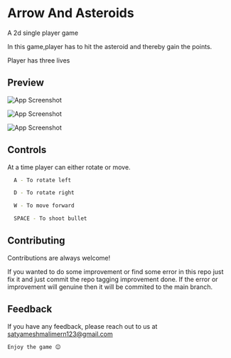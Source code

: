 
# Arrow And Asteroids

A 2d single player game

In this game,player has to hit the asteroid and thereby gain the points.

Player has three lives


## Preview

![App Screenshot](https://res.cloudinary.com/durvpwh8f/image/upload/v1659941691/Screenshot_103_xxbb6t.png)

![App Screenshot](https://res.cloudinary.com/durvpwh8f/image/upload/v1659941690/Screenshot_105_lgmm9b.png)

![App Screenshot](https://res.cloudinary.com/durvpwh8f/image/upload/v1659941689/Screenshot_106_nsnhds.png)


## Controls

At a time player can either rotate or move.


```bash
  A - To rotate left
```

```bash
  D - To rotate right
```

```bash
  W - To move forward
```

```bash
  SPACE - To shoot bullet
```
  
  ## Contributing

Contributions are always welcome!

If you wanted to do some improvement or find some error in this
repo just fix it and just commit the repo tagging improvement done.
If the error or improvement will genuine then it will be commited 
to the main branch.


## Feedback

If you have any feedback, please reach out to us at satyameshmalimern123@gmail.com

    Enjoy the game 😊 

